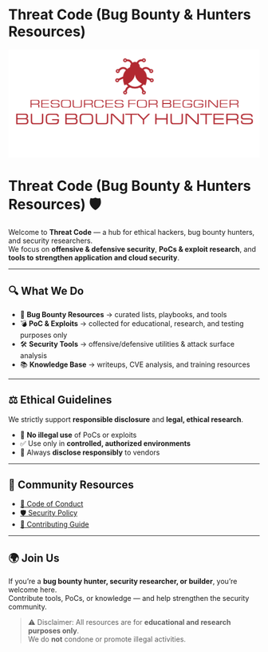 # Threat Code (Bug Bounty & Hunters Resources)
<img align="center" src="https://github.com/threatcode/.github/blob/main/assets/logo.png">

# Threat Code (Bug Bounty & Hunters Resources) 🛡️

Welcome to **Threat Code** — a hub for ethical hackers, bug bounty hunters, and security researchers.  
We focus on **offensive & defensive security**, **PoCs & exploit research**, and **tools to strengthen application and cloud security**.  

---

## 🔍 What We Do
- 🐞 **Bug Bounty Resources** → curated lists, playbooks, and tools  
- 💣 **PoC & Exploits** → collected for educational, research, and testing purposes only  
- 🛠️ **Security Tools** → offensive/defensive utilities & attack surface analysis  
- 📚 **Knowledge Base** → writeups, CVE analysis, and training resources  

---

## ⚖️ Ethical Guidelines
We strictly support **responsible disclosure** and **legal, ethical research**.  
- 🚫 **No illegal use** of PoCs or exploits  
- ✅ Use only in **controlled, authorized environments**  
- 📢 Always **disclose responsibly** to vendors  

---

## 📂 Community Resources
- [📜 Code of Conduct](../CODE_OF_CONDUCT.md)  
- [🛡️ Security Policy](../SECURITY.md)  
- [🤝 Contributing Guide](../CONTRIBUTING.md)  

---

## 🌍 Join Us
If you’re a **bug bounty hunter, security researcher, or builder**, you’re welcome here.  
Contribute tools, PoCs, or knowledge — and help strengthen the security community.  

> ⚠️ Disclaimer: All resources are for **educational and research purposes only**.  
> We do **not** condone or promote illegal activities.  
